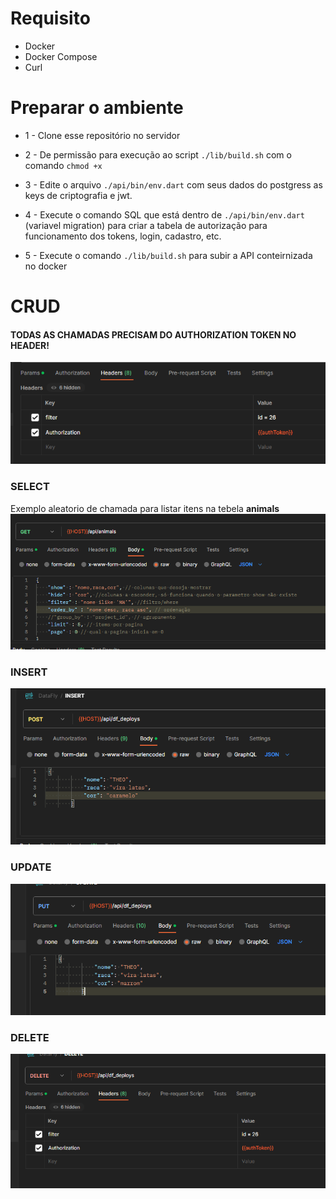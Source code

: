 # Requisito
- Docker
- Docker Compose
- Curl

# Preparar o ambiente
- 1 -  Clone esse repositório no servidor


- 2 - De permissão para execução ao script `./lib/build.sh` com o comando `chmod +x`


- 3 - Edite o arquivo `./api/bin/env.dart` com seus dados do postgress as keys de criptografia e jwt.


- 4 - Execute o comando SQL que está dentro de  `./api/bin/env.dart` (variavel migration) para criar a tabela de autorização para funcionamento dos tokens, login, cadastro, etc.


- 5 - Execute o comando `./lib/build.sh` para subir a API conteirnizada no docker



# CRUD

#### TODAS AS CHAMADAS PRECISAM DO AUTHORIZATION TOKEN NO HEADER!
![img_5.png](img_5.png)

### SELECT
Exemplo aleatorio de chamada para listar itens na tebela **animals**
![img_1.png](img_1.png)


### INSERT
![img_2.png](img_2.png)

### UPDATE
![img_3.png](img_3.png)

### DELETE
![img_4.png](img_4.png)
